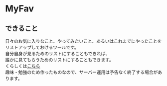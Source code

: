 # MyFav

## できること
日々のお気に入りなこと、やってみたいこと、あるいはこれまでにやったことをリストアップしておけるツールです。  
自分自身が見るためのリストにすることもできれば、  
誰かに見てもらうためのリストにすることもできます。  
くらしくは[こちら](https://www.s-myfav.com/)  
趣味・勉強のため作ったものなので、サーバー運用は予告なく終了する場合があります。
